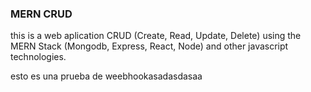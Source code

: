 ### MERN CRUD

this is a web aplication CRUD (Create, Read, Update, Delete) using the MERN Stack (Mongodb, Express, React, Node) and other javascript technologies. 

esto es una prueba de weebhookasadasdasaa
